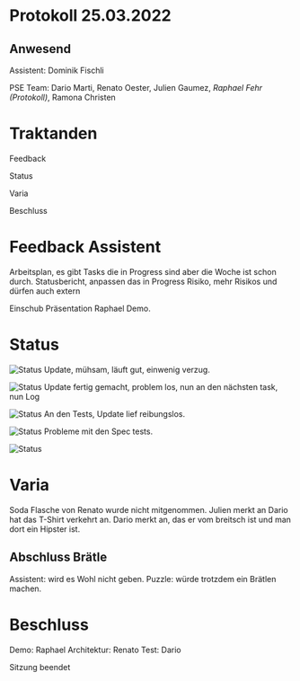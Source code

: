# Protokoll 25.03.2022
## Anwesend 
Assistent: Dominik Fischli

PSE Team: Dario Marti, Renato Oester, Julien Gaumez, *Raphael Fehr (Protokoll)*, Ramona Christen

# Traktanden

Feedback 

Status

Varia 

Beschluss

# Feedback Assistent
Arbeitsplan, es gibt Tasks die in Progress sind aber die Woche ist schon durch. 
Statusbericht, anpassen das in Progress
Risiko, mehr Risikos und dürfen auch extern 

Einschub Präsentation Raphael Demo. 




# Status
![Status](https://img.shields.io/badge/Ramona_Christen-Status-green)
Update, mühsam, läuft gut, einwenig verzug. 


![Status](https://img.shields.io/badge/Dario_Marti-Status-green)
Update fertig gemacht, problem los, nun an den nächsten task, nun Log 


![Status](https://img.shields.io/badge/Renat_Oester-Status-green)
An den Tests, Update lief reibungslos. 


![Status](https://img.shields.io/badge/Julien_Gaumez-Status-green)
Probleme mit den Spec tests. 


![Status](https://img.shields.io/badge/Raphael_Fehr-Status-green)





# Varia 
Soda Flasche von Renato wurde nicht mitgenommen. 
Julien merkt an Dario hat das T-Shirt verkehrt an. Dario merkt an, das er vom breitsch ist und man dort ein Hipster ist. 

## Abschluss Brätle
Assistent: wird es Wohl nicht geben. 
Puzzle: würde trotzdem ein Brätlen machen. 


# Beschluss 
Demo: Raphael 
Architektur: Renato 
Test: Dario 

Sitzung beendet 


